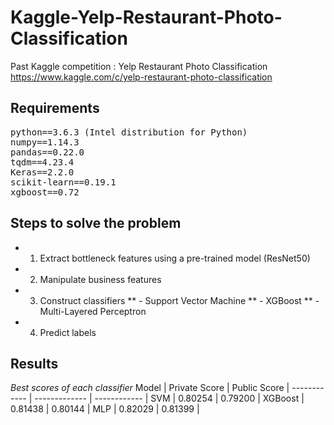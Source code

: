 # Kaggle-Yelp-Restaurant-Photo-Classification
Past Kaggle competition : Yelp Restaurant Photo Classification  
https://www.kaggle.com/c/yelp-restaurant-photo-classification

## Requirements
<pre>
python==3.6.3 (Intel distribution for Python)
numpy==1.14.3
pandas==0.22.0
tqdm==4.23.4
Keras==2.2.0
scikit-learn==0.19.1
xgboost==0.72
</pre>

## Steps to solve the problem
* 1. Extract bottleneck features using a pre-trained model (ResNet50)
* 2. Manipulate business features
* 3. Construct classifiers
** - Support Vector Machine
** - XGBoost
** - Multi-Layered Perceptron
* 4. Predict labels

## Results
*Best scores of each classifier*
Model | Private Score | Public Score |
------------ | ------------- | ------------ |
SVM | 0.80254 | 0.79200 |
XGBoost | 0.81438 | 0.80144 |
MLP | 0.82029 | 0.81399 |
